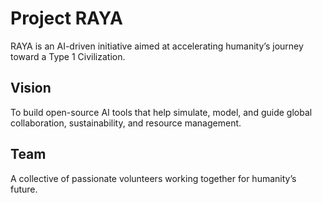 # Project RAYA

RAYA is an AI-driven initiative aimed at accelerating humanity’s journey toward a Type 1 Civilization.

## Vision
To build open-source AI tools that help simulate, model, and guide global collaboration, sustainability, and resource management.

## Team
A collective of passionate volunteers working together for humanity’s future.
